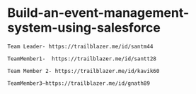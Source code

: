 # Build-an-event-management-system-using-salesforce

    Team Leader- https://trailblazer.me/id/santm44
    
    TeamMember1-  https://trailblazer.me/id/santt28
    
    Team Member 2- https://trailblazer.me/id/kavik60 
    
    TeamMember3–https://trailblazer.me/id/gnath89
